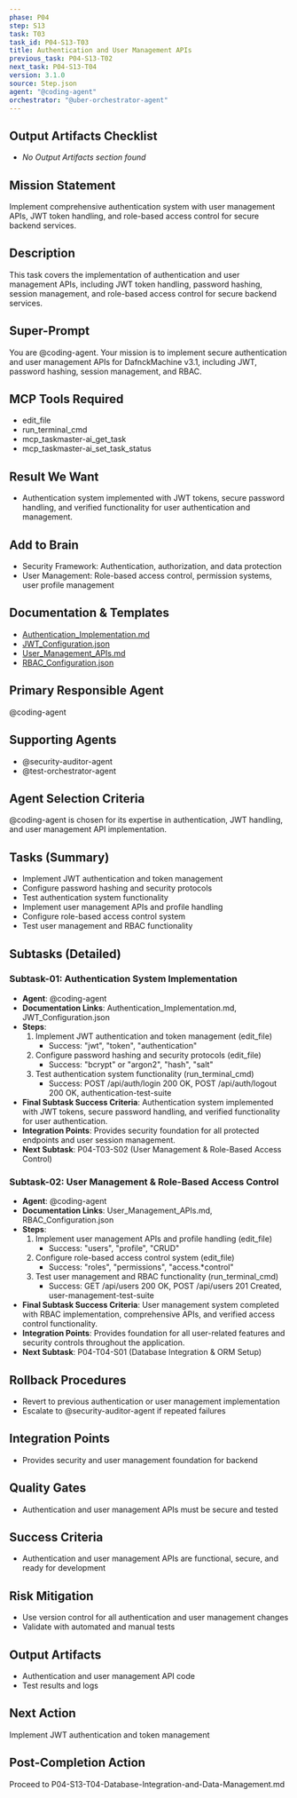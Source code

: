 ```yaml
---
phase: P04
step: S13
task: T03
task_id: P04-S13-T03
title: Authentication and User Management APIs
previous_task: P04-S13-T02
next_task: P04-S13-T04
version: 3.1.0
source: Step.json
agent: "@coding-agent"
orchestrator: "@uber-orchestrator-agent"
---
```

## Output Artifacts Checklist
- _No Output Artifacts section found_

## Mission Statement
Implement comprehensive authentication system with user management APIs, JWT token handling, and role-based access control for secure backend services.

## Description
This task covers the implementation of authentication and user management APIs, including JWT token handling, password hashing, session management, and role-based access control for secure backend services.

## Super-Prompt
You are @coding-agent. Your mission is to implement secure authentication and user management APIs for DafnckMachine v3.1, including JWT, password hashing, session management, and RBAC.

## MCP Tools Required
- edit_file
- run_terminal_cmd
- mcp_taskmaster-ai_get_task
- mcp_taskmaster-ai_set_task_status

## Result We Want
- Authentication system implemented with JWT tokens, secure password handling, and verified functionality for user authentication and management.

## Add to Brain
- Security Framework: Authentication, authorization, and data protection
- User Management: Role-based access control, permission systems, user profile management

## Documentation & Templates
- [Authentication_Implementation.md](mdc:01_Machine/04_Documentation/vision/Phase_4/13_Backend_Development/Authentication_Implementation.md)
- [JWT_Configuration.json](mdc:01_Machine/04_Documentation/vision/Phase_4/13_Backend_Development/JWT_Configuration.json)
- [User_Management_APIs.md](mdc:01_Machine/04_Documentation/vision/Phase_4/13_Backend_Development/User_Management_APIs.md)
- [RBAC_Configuration.json](mdc:01_Machine/04_Documentation/vision/Phase_4/13_Backend_Development/RBAC_Configuration.json)

## Primary Responsible Agent
@coding-agent

## Supporting Agents
- @security-auditor-agent
- @test-orchestrator-agent

## Agent Selection Criteria
@coding-agent is chosen for its expertise in authentication, JWT handling, and user management API implementation.

## Tasks (Summary)
- Implement JWT authentication and token management
- Configure password hashing and security protocols
- Test authentication system functionality
- Implement user management APIs and profile handling
- Configure role-based access control system
- Test user management and RBAC functionality

## Subtasks (Detailed)
### Subtask-01: Authentication System Implementation
- **Agent**: @coding-agent
- **Documentation Links**: Authentication_Implementation.md, JWT_Configuration.json
- **Steps**:
    1. Implement JWT authentication and token management (edit_file)
        - Success: "jwt", "token", "authentication"
    2. Configure password hashing and security protocols (edit_file)
        - Success: "bcrypt" or "argon2", "hash", "salt"
    3. Test authentication system functionality (run_terminal_cmd)
        - Success: POST /api/auth/login 200 OK, POST /api/auth/logout 200 OK, authentication-test-suite
- **Final Subtask Success Criteria**: Authentication system implemented with JWT tokens, secure password handling, and verified functionality for user authentication.
- **Integration Points**: Provides security foundation for all protected endpoints and user session management.
- **Next Subtask**: P04-T03-S02 (User Management & Role-Based Access Control)

### Subtask-02: User Management & Role-Based Access Control
- **Agent**: @coding-agent
- **Documentation Links**: User_Management_APIs.md, RBAC_Configuration.json
- **Steps**:
    1. Implement user management APIs and profile handling (edit_file)
        - Success: "users", "profile", "CRUD"
    2. Configure role-based access control system (edit_file)
        - Success: "roles", "permissions", "access.*control"
    3. Test user management and RBAC functionality (run_terminal_cmd)
        - Success: GET /api/users 200 OK, POST /api/users 201 Created, user-management-test-suite
- **Final Subtask Success Criteria**: User management system completed with RBAC implementation, comprehensive APIs, and verified access control functionality.
- **Integration Points**: Provides foundation for all user-related features and security controls throughout the application.
- **Next Subtask**: P04-T04-S01 (Database Integration & ORM Setup)

## Rollback Procedures
- Revert to previous authentication or user management implementation
- Escalate to @security-auditor-agent if repeated failures

## Integration Points
- Provides security and user management foundation for backend

## Quality Gates
- Authentication and user management APIs must be secure and tested

## Success Criteria
- Authentication and user management APIs are functional, secure, and ready for development

## Risk Mitigation
- Use version control for all authentication and user management changes
- Validate with automated and manual tests

## Output Artifacts
- Authentication and user management API code
- Test results and logs

## Next Action
Implement JWT authentication and token management

## Post-Completion Action
Proceed to P04-S13-T04-Database-Integration-and-Data-Management.md 